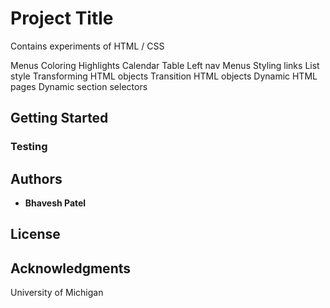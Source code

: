 # Project Title

Contains experiments of HTML / CSS

Menus
Coloring
Highlights
Calendar
Table
Left nav Menus
Styling links
List style
Transforming HTML objects
Transition HTML objects
Dynamic HTML pages
Dynamic section selectors

## Getting Started

### Testing

## Authors

* **Bhavesh Patel**

## License

## Acknowledgments

University of Michigan
